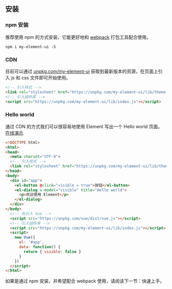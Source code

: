 ## 安装

### npm 安装
推荐使用 npm 的方式安装，它能更好地和 [webpack](https://webpack.js.org/) 打包工具配合使用。

```shell
npm i my-element-ui -S
```

### CDN
目前可以通过 [unpkg.com/my-element-ui](https://unpkg.com/my-element-ui/) 获取到最新版本的资源，在页面上引入 js 和 css 文件即可开始使用。

```html
<!-- 引入样式 -->
<link rel="stylesheet" href="https://unpkg.com/my-element-ui/lib/theme-default/index.css">
<!-- 引入组件库 -->
<script src="https://unpkg.com/my-element-ui/lib/index.js"></script>
```

### Hello world
通过 CDN 的方式我们可以很容易地使用 Element 写出一个 Hello world 页面。[在线演示](http://codepen.io/QingWei-Li/pen/vXwJrY)

```html
<!DOCTYPE html>
<html>
<head>
  <meta charset="UTF-8">
  <!-- 引入样式 -->
  <link rel="stylesheet" href="https://unpkg.com/my-element-ui/lib/theme-default/index.css">
</head>
<body>
  <div id="app">
    <el-button @click="visible = true">按钮</el-button>
    <el-dialog v-model="visible" title="Hello world">
      <p>欢迎使用 Element</p>
    </el-dialog>
  </div>
</body>
  <!-- 先引入 Vue -->
  <script src="https://unpkg.com/vue/dist/vue.js"></script>
  <!-- 引入组件库 -->
  <script src="https://unpkg.com/my-element-ui/lib/index.js"></script>
  <script>
    new Vue({
      el: '#app',
      data: function() {
        return { visible: false }
      }
    })
  </script>
</html>
```
如果是通过 npm 安装，并希望配合 webpack 使用，请阅读下一节：快速上手。
